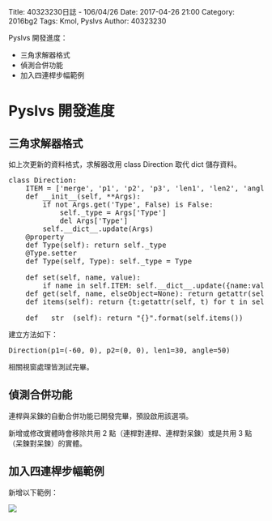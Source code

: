 Title: 40323230日誌 - 106/04/26
Date: 2017-04-26 21:00
Category: 2016bg2
Tags: Kmol, Pyslvs
Author: 40323230

Pyslvs 開發進度：

* 三角求解器格式
* 偵測合併功能
* 加入四連桿步幅範例

<!-- PELICAN_END_SUMMARY -->

Pyslvs 開發進度
===

三角求解器格式
---

如上次更新的資料格式，求解器改用 class Direction 取代 dict 儲存資料。

<pre class="brush: python">
class Direction:
    ITEM = ['merge', 'p1', 'p2', 'p3', 'len1', 'len2', 'angle', 'other']
    def __init__(self, **Args):
        if not Args.get('Type', False) is False:
            self._type = Args['Type']
            del Args['Type']
        self.__dict__.update(Args)
    @property
    def Type(self): return self._type
    @Type.setter
    def Type(self, Type): self._type = Type
    
    def set(self, name, value):
        if name in self.ITEM: self.__dict__.update({name:value})
    def get(self, name, elseObject=None): return getattr(self, name) if hasattr(self, name) else elseObject
    def items(self): return {t:getattr(self, t) for t in self.ITEM if hasattr(self, t)}
    
    def __str__(self): return "{}".format(self.items())
</pre>

建立方法如下：

<pre class="brush: python">
Direction(p1=(-60, 0), p2=(0, 0), len1=30, angle=50)
</pre>

相關視窗處理皆測試完畢。

偵測合併功能
---

連桿與呆鍊的自動合併功能已開發完畢，預設啟用該選項。

新增或修改實體時會移除共用 2 點（連桿對連桿、連桿對呆鍊）或是共用 3 點（呆鍊對呆鍊）的實體。

加入四連桿步幅範例
---

新增以下範例：

![](https://raw.githubusercontent.com/coursemdetw/project_site_files/gh-pages/files/2016spring/g2/Python_solvespace/0426_01.png)
